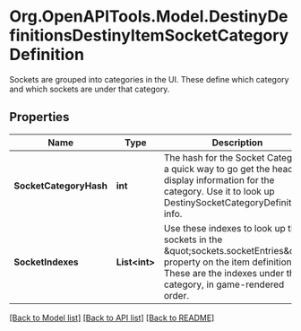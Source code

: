 # Org.OpenAPITools.Model.DestinyDefinitionsDestinyItemSocketCategoryDefinition
Sockets are grouped into categories in the UI. These define which category and which sockets are under that category.

## Properties

Name | Type | Description | Notes
------------ | ------------- | ------------- | -------------
**SocketCategoryHash** | **int** | The hash for the Socket Category: a quick way to go get the header display information for the category. Use it to look up DestinySocketCategoryDefinition info. | [optional] 
**SocketIndexes** | **List&lt;int&gt;** | Use these indexes to look up the sockets in the \&quot;sockets.socketEntries\&quot; property on the item definition. These are the indexes under the category, in game-rendered order. | [optional] 

[[Back to Model list]](../README.md#documentation-for-models) [[Back to API list]](../README.md#documentation-for-api-endpoints) [[Back to README]](../README.md)

